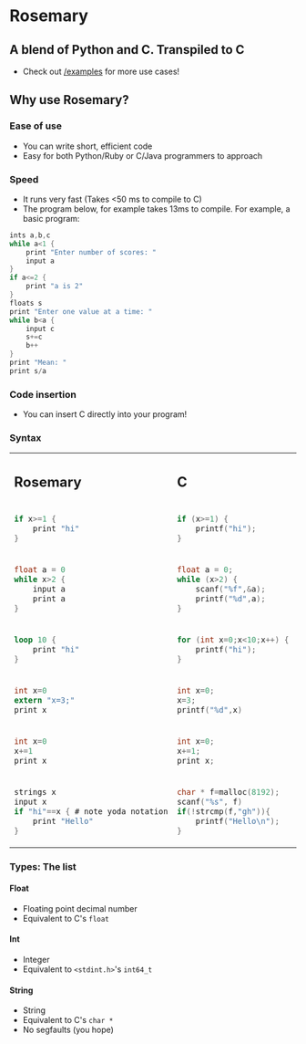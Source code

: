 # Rosemary
## A blend of Python and C. Transpiled to C
- Check out [/examples](examples/) for more use cases!
## Why use Rosemary?
### Ease of use
- You can write short, efficient code
- Easy for both Python/Ruby or C/Java programmers to approach
### Speed
- It runs very fast (Takes <50 ms to compile to C)
- The program below, for example takes 13ms to compile.
For example, a basic program:
```c
ints a,b,c
while a<1 {
    print "Enter number of scores: "
    input a
}
if a<=2 {
    print "a is 2"
}
floats s
print "Enter one value at a time: "
while b<a {
    input c
    s+=c
    b++
}
print "Mean: "
print s/a
```
### Code insertion
- You can insert C directly into your program!
### Syntax
<table>
<tr>
<td> 

## Rosemary </td> <td> 
## C </td> <td> 
## Python </td>
</tr>
<tr>
<td> 

```c
if x>=1 {
    print "hi"
}
``` 

</td>
<td>

```c
if (x>=1) {
    printf("hi");
}
``` 

</td>
<td>

```py
if x>=1:
    print("hi")

``` 

</td>


<tr>
<td>

```c
float a = 0
while x>2 {
    input a
    print a
}
```

</td>
<td>

```c
float a = 0;
while (x>2) {
    scanf("%f",&a);
    printf("%d",a);
}
```

</td>
<td>

```py
while x>2:
    a=float(input())
    print(a)
```

</td>
</tr>
<tr>
<td>

```rust
loop 10 {
    print "hi"
}
```
</td>
<td>

```c
for (int x=0;x<10;x++) {
    printf("hi");
}
```

</td>
<td>

```py
for x in range(10):
    print("hi")
```

</td>
</tr>
<tr>
<td>

```c
int x=0
extern "x=3;"
print x
```
</td>
<td>

```c
int x=0;
x=3;
printf("%d",x)
```

</td>
<td>

```py
# This is hard.
# also not built in without os.system :)
```

</td>
</tr>
<tr>
<td>

```c
int x=0
x+=1
print x
```
</td>
<td>

```c
int x=0;
x+=1;
print x;
```

</td>
<td>

```py
x=0;
x+=1;
print(x);
```

</td>
</tr>
<tr>
<td>

```c
strings x
input x
if "hi"==x { # note yoda notation
    print "Hello"
}
```
</td>
<td>

```c
char * f=malloc(8192);
scanf("%s", f)
if(!strcmp(f,"gh")){
    printf("Hello\n");
}
```

</td>
<td>

```py
x=str(input())
if x=="hi":
    print("Hello")
```

</td>
</tr>
</table>

### Types: The list
#### Float
- Floating point decimal number
- Equivalent to C's `float`
#### Int
- Integer
- Equivalent to `<stdint.h>`'s `int64_t`
#### String
- String
- Equivalent to C's `char *`
- No segfaults (you hope)
